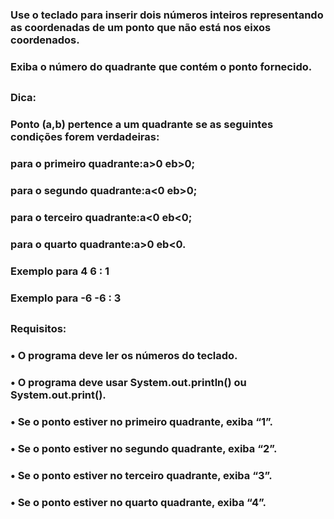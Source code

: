### Use o teclado para inserir dois números inteiros representando as coordenadas de um ponto que não está nos eixos coordenados.
### Exiba o número do quadrante que contém o ponto fornecido.
##
### Dica:
### Ponto (a,b) pertence a um quadrante se as seguintes condições forem verdadeiras:
### para o primeiro quadrante:a>0 eb>0;
### para o segundo quadrante:a<0 eb>0;
### para o terceiro quadrante:a<0 eb<0;
### para o quarto quadrante:a>0 eb<0.

### Exemplo para 4 6 : 1

### Exemplo para -6 -6 : 3
##
### Requisitos:
### •	O programa deve ler os números do teclado.
### •	O programa deve usar System.out.println() ou System.out.print().
### •	Se o ponto estiver no primeiro quadrante, exiba “1”.
### •	Se o ponto estiver no segundo quadrante, exiba “2”.
### •	Se o ponto estiver no terceiro quadrante, exiba “3”.
### •	Se o ponto estiver no quarto quadrante, exiba “4”.
